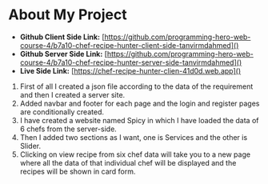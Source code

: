 # About My Project

* **Github Client Side Link:** [https://github.com/programming-hero-web-course-4/b7a10-chef-recipe-hunter-client-side-tanvirmdahmed]()
* **Github Server Side Link:** [https://github.com/programming-hero-web-course-4/b7a10-chef-recipe-hunter-server-side-tanvirmdahmed]()
* **Live Side Link:** [https://chef-recipe-hunter-clien-41d0d.web.app]()


1. First of all I created a json file according to the data of the requirement and then I created a server site.
2. Added navbar and footer for each page and the login and register pages are conditionally created.
3. I have created a website named Spicy in which I have loaded the data of 6 chefs from the server-side.
4. Then I added two sections as I want, one is Services and the other is Slider.
5. Clicking on view recipe from six chef data will take you to a new page where all the data of that individual chef will be displayed and the recipes will be shown in card form.
